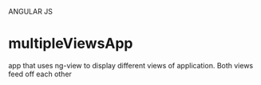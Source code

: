 ANGULAR JS

# multipleViewsApp

app that uses ng-view to display different views of application. Both views feed off each other
